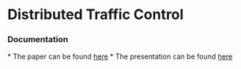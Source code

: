 Distributed Traffic Control
=========================


<h3>Documentation</h3>
* The paper can be found <a href="https://github.com/cvhu/DistributedTrafficControl/blob/master/docs/report.pdf?raw=true"> here</a>
* The presentation can be found <a href="https://github.com/cvhu/DistributedTrafficControl/blob/master/docs/Final%20Project%20Presentation.pdf?raw=true"> here</a>
